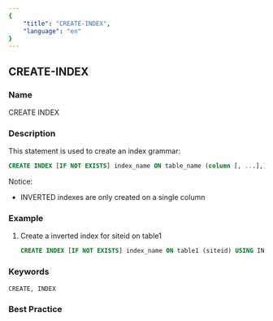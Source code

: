 ```yaml
---
{
    "title": "CREATE-INDEX",
    "language": "en"
}
---
```


<!--
Licensed to the Apache Software Foundation (ASF) under one
or more contributor license agreements.  See the NOTICE file
distributed with this work for additional information
regarding copyright ownership.  The ASF licenses this file
to you under the Apache License, Version 2.0 (the
"License"); you may not use this file except in compliance
with the License.  You may obtain a copy of the License at

  http://www.apache.org/licenses/LICENSE-2.0

Unless required by applicable law or agreed to in writing,
software distributed under the License is distributed on an
"AS IS" BASIS, WITHOUT WARRANTIES OR CONDITIONS OF ANY
KIND, either express or implied.  See the License for the
specific language governing permissions and limitations
under the License.
-->

## CREATE-INDEX

### Name

CREATE INDEX

### Description

This statement is used to create an index
grammar:

```sql
CREATE INDEX [IF NOT EXISTS] index_name ON table_name (column [, ...],) [USING INVERTED] [COMMENT 'balabala'];
````
Notice:
- INVERTED indexes are only created on a single column

### Example

1. Create a inverted index for siteid on table1

    ```sql
    CREATE INDEX [IF NOT EXISTS] index_name ON table1 (siteid) USING INVERTED COMMENT 'balabala';
    ````


### Keywords

````text
CREATE, INDEX
````

### Best Practice


